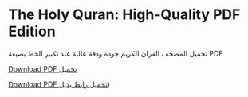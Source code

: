 # The Holy Quran: High-Quality PDF Edition

تحميل المصحف القران الكريم جودة ودقة عالية عند تكبير الخط بصيغة PDF 


[Download PDF تحميل](https://www.mediafire.com/file/s1hc36awnb1zmtc/%25D8%25AA%25D8%25AD%25D9%2585%25D9%258A%25D9%2584_%25D8%25A7%25D9%2584%25D9%2585%25D8%25B5%25D8%25AD%25D9%2581_%25D8%25A7%25D9%2584%25D9%2582%25D8%25B1%25D8%25A7%25D9%2586_%25D8%25A7%25D9%2584%25D9%2583%25D8%25B1%25D9%258A%25D9%2585_%25D8%25AC%25D9%2588%25D8%25AF%25D8%25A9_%25D9%2588%25D8%25AF%25D9%2582%25D8%25A9_%25D8%25B9%25D8%25A7%25D9%2584%25D9%258A%25D8%25A9_%25D8%25B9%25D9%2586%25D8%25AF_%25D8%25AA%25D9%2583%25D8%25A8%25D9%258A%25D8%25B1_%25D8%25A7%25D9%2584%25D8%25AE%25D8%25B7.pdf/file)


[Download PDF تحميل رابط بديل](https://ia800408.us.archive.org/24/items/20250122_20250122_2357/%D8%AA%D8%AD%D9%85%D9%8A%D9%84%20%D8%A7%D9%84%D9%85%D8%B5%D8%AD%D9%81%20%D8%A7%D9%84%D9%82%D8%B1%D8%A7%D9%86%20%D8%A7%D9%84%D9%83%D8%B1%D9%8A%D9%85%20%D8%AC%D9%88%D8%AF%D8%A9%20%D9%88%D8%AF%D9%82%D8%A9%20%D8%B9%D8%A7%D9%84%D9%8A%D8%A9%20%D8%B9%D9%86%D8%AF%20%D8%AA%D9%83%D8%A8%D9%8A%D8%B1%20%D8%A7%D9%84%D8%AE%D8%B7.pdf))